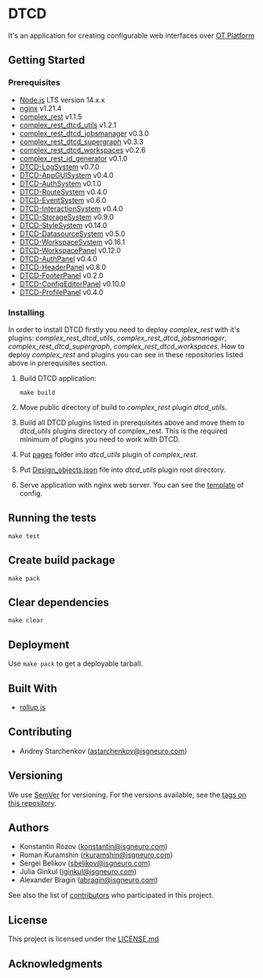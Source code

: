 # DTCD

It's an application for creating configurable web interfaces over [OT.Platform](https://ot-platform.ru/)

## Getting Started

### Prerequisites

- [Node.js](https://nodejs.org/en/) LTS version 14.x.x
- [nginx](https://nginx.org) v1.21.4
- [complex_rest](https://github.com/ISGNeuroTeam/complex_rest) v1.1.5
- [complex_rest_dtcd_utils](https://github.com/ISGNeuroTeam/complex_rest_dtcd_utils) v1.2.1
- [complex_rest_dtcd_jobsmanager](https://github.com/ISGNeuroTeam/complex_rest_dtcd_jobsmanager) v0.3.0
- [complex_rest_dtcd_supergraph](https://github.com/ISGNeuroTeam/complex_rest_dtcd_supergraph) v0.3.3
- [complex_rest_dtcd_workspaces](https://github.com/ISGNeuroTeam/complex_rest_dtcd_workspaces) v0.2.6
- [complex_rest_id_generator](https://github.com/ISGNeuroTeam/complex_rest_id_generator) v0.1.0
- [DTCD-LogSystem](https://github.com/ISGNeuroTeam/DTCD-LogSystem) v0.7.0
- [DTCD-AppGUISystem](https://github.com/ISGNeuroTeam/DTCD-AppGUISystem) v0.4.0
- [DTCD-AuthSystem](https://github.com/ISGNeuroTeam/DTCD-AuthSystem) v0.1.0
- [DTCD-RouteSystem](https://github.com/ISGNeuroTeam/DTCD-RouteSystem) v0.4.0
- [DTCD-EventSystem](https://github.com/ISGNeuroTeam/DTCD-EventSystem) v0.6.0
- [DTCD-InteractionSystem](https://github.com/ISGNeuroTeam/DTCD-InteractionSystem) v0.4.0
- [DTCD-StorageSystem](https://github.com/ISGNeuroTeam/DTCD-StorageSystem) v0.9.0
- [DTCD-StyleSystem](https://github.com/ISGNeuroTeam/DTCD-StyleSystem) v0.14.0
- [DTCD-DatasourceSystem](https://github.com/ISGNeuroTeam/DTCD-DatasourceSystem) v0.5.0
- [DTCD-WorkspaceSystem](https://github.com/ISGNeuroTeam/DTCD-WorkspaceSystem) v0.16.1
- [DTCD-WorkspacePanel](https://github.com/ISGNeuroTeam/DTCD-WorkspacePanel) v0.12.0
- [DTCD-AuthPanel](https://github.com/ISGNeuroTeam/DTCD-AuthPanel) v0.4.0
- [DTCD-HeaderPanel](https://github.com/ISGNeuroTeam/DTCD-HeaderPanel) v0.8.0
- [DTCD-FooterPanel](https://github.com/ISGNeuroTeam/DTCD-FooterPanel) v0.2.0
- [DTCD-ConfigEditorPanel](https://github.com/ISGNeuroTeam/DTCD-ConfigEditorPanel) v0.10.0
- [DTCD-ProfilePanel](https://github.com/ISGNeuroTeam/DTCD-ProfilePanel) v0.4.0

### Installing

In order to install DTCD firstly you need to deploy _complex_rest_ with it's plugins: _complex_rest_dtcd_utils_, _complex_rest_dtcd_jobsmanager_, _complex_rest_dtcd_supergraph_, _complex_rest_dtcd_workspaces_. How to deploy _complex_rest_ and plugins you can see in these repositories listed above in prerequisites section.

1. Build DTCD application:

   ```
   make build
   ```

2. Move public directory of build to _complex_rest_ plugin _dtcd_utils_.
3. Build all DTCD plugins listed in prerequisites above and move them to _dtcd_utils_ plugins directory of complex_rest. This is the required minimum of plugins you need to work with DTCD.
4. Put [pages](/docs/pages/) folder into _dtcd_utils_ plugin of _complex_rest_.
5. Put [Design_objects.json](/docs/Design_objects.json) file into _dtcd_utils_ plugin root directory.
6. Serve application with nginx web server. You can see the [template](/docs/nginx_config.conf.template) of config.

## Running the tests

```
make test
```

## Create build package

```
make pack
```

## Clear dependencies

```
make clear
```

## Deployment

Use `make pack` to get a deployable tarball.

## Built With

- [rollup.js](https://maven.apache.org/)

## Contributing

- Andrey Starchenkov (astarchenkov@isgneuro.com)

## Versioning

We use [SemVer](http://semver.org/) for versioning. For the versions available, see the [tags on this repository](https://github.com/ISGNeuroTeam/DataCAD/tags).

## Authors

- Konstantin Rozov (konstantin@isgneuro.com)
- Roman Kuramshin (rkuramshin@isgneuro.com)
- Sergei Belikov (sbelikov@isgneuro.com)
- Julia Ginkul (jginkul@isgneuro.com)
- Alexander Bragin (abragin@isgneuro.com)

See also the list of [contributors](https://github.com/ISGNeuroTeam/DataCAD/contributors) who participated in this project.

## License

This project is licensed under the [LICENSE.md](LICENSE.md)

## Acknowledgments
